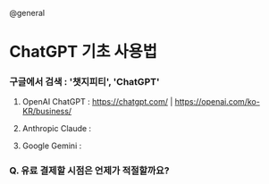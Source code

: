 @general

# ChatGPT 기초 사용법

### **구글에서 검색 : '챗지피티', 'ChatGPT'**

1. OpenAI ChatGPT : https://chatgpt.com/ | https://openai.com/ko-KR/business/

2. Anthropic Claude :

3. Google Gemini :

### Q. 유료 결제할 시점은 언제가 적절할까요?
